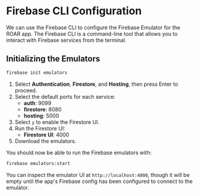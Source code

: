 # Firebase CLI Configuration
We can use the Firebase CLI to configure the Firebase Emulator for the ROAR app. The Firebase CLI is a command-line tool that allows you to interact with Firebase services from the terminal.

## Initializing the Emulators

```bash
firebase init emulators
```

1. Select **Authentication**, **Firestore**, and **Hosting**, then press Enter to proceed.
2. Select the default ports for each service:
   - **auth**: 9099
   - **firestore**: 8080
   - **hosting**: 5000
3. Select `y` to enable the Firestore UI.
4. Run the Firestore UI:
    - **Firestore UI**: 4000
5. Download the emulators.

You should now be able to run the Firebase emulators with:

```bash
firebase emulators:start
```

You can inspect the emulator UI at `http://localhost:4000`, though it will be empty until the app's Firebase config has been configured to connect to the emulator.
